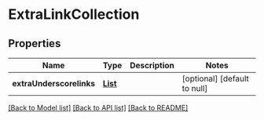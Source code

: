 # ExtraLinkCollection
## Properties

Name | Type | Description | Notes
------------ | ------------- | ------------- | -------------
**extraUnderscorelinks** | [**List**](ExtraLink.md) |  | [optional] [default to null]

[[Back to Model list]](../README.md#documentation-for-models) [[Back to API list]](../README.md#documentation-for-api-endpoints) [[Back to README]](../README.md)

